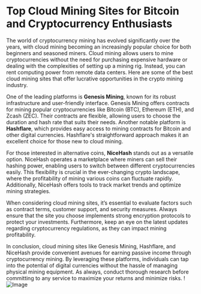 # Top Cloud Mining Sites for Bitcoin and Cryptocurrency Enthusiasts

The world of cryptocurrency mining has evolved significantly over the years, with cloud mining becoming an increasingly popular choice for both beginners and seasoned miners. Cloud mining allows users to mine cryptocurrencies without the need for purchasing expensive hardware or dealing with the complexities of setting up a mining rig. Instead, you can rent computing power from remote data centers. Here are some of the best cloud mining sites that offer lucrative opportunities in the crypto mining industry.

One of the leading platforms is **Genesis Mining**, known for its robust infrastructure and user-friendly interface. Genesis Mining offers contracts for mining popular cryptocurrencies like Bitcoin (BTC), Ethereum (ETH), and Zcash (ZEC). Their contracts are flexible, allowing users to choose the duration and hash rate that suits their needs. Another notable platform is **Hashflare**, which provides easy access to mining contracts for Bitcoin and other digital currencies. Hashflare's straightforward approach makes it an excellent choice for those new to cloud mining.

For those interested in alternative coins, **NiceHash** stands out as a versatile option. NiceHash operates a marketplace where miners can sell their hashing power, enabling users to switch between different cryptocurrencies easily. This flexibility is crucial in the ever-changing crypto landscape, where the profitability of mining various coins can fluctuate rapidly. Additionally, NiceHash offers tools to track market trends and optimize mining strategies.

When considering cloud mining sites, it’s essential to evaluate factors such as contract terms, customer support, and security measures. Always ensure that the site you choose implements strong encryption protocols to protect your investments. Furthermore, keep an eye on the latest updates regarding cryptocurrency regulations, as they can impact mining profitability.

In conclusion, cloud mining sites like Genesis Mining, Hashflare, and NiceHash provide convenient avenues for earning passive income through cryptocurrency mining. By leveraging these platforms, individuals can tap into the potential of digital currencies without the hassle of managing physical mining equipment. As always, conduct thorough research before committing to any service to maximize your returns and minimize risks. !![Image](https://github.com/user-attachments/assets/590b50a7-4459-4e76-8a31-559aed223621)